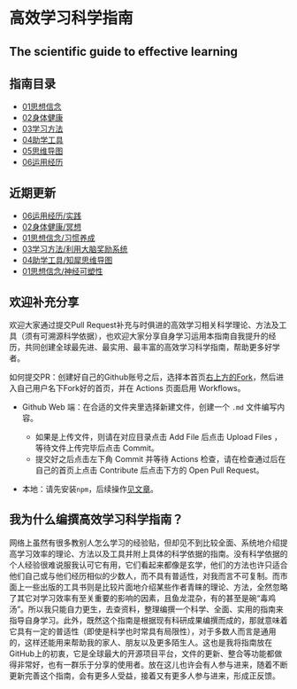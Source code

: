 # 高效学习科学指南

## The scientific guide to effective learning

## 指南目录

- [01思想信念](01思想信念.md)
- [02身体健康](02身体健康.md)
- [03学习方法](03学习方法.md)
- [04助学工具](04助学工具)
- [05思维导图](高效学习科学指南.png)
- [06运用经历](06运用经历)

## 近期更新

- [06运用经历/实践](06运用经历/实践.md)
- [02身体健康/冥想](https://github.com/CALMCRAZY/The-scientific-guide-to-effective-learning/blob/main/02%E8%BA%AB%E4%BD%93%E5%81%A5%E5%BA%B7.md#%E5%86%A5%E6%83%B3)
- [01思想信念/习惯养成](https://github.com/CALMCRAZY/The-scientific-guide-to-effective-learning/blob/main/01%E6%80%9D%E6%83%B3%E4%BF%A1%E5%BF%B5.md#%E4%B9%A0%E6%83%AF%E5%85%BB%E6%88%90)
- [03学习方法/利用大脑奖励系统](https://www.bilibili.com/video/BV1j34y1m7kk?spm_id_from=333.337.search-card.all.click&vd_source=4e555e6f43c6994fb0246eacaca5f544)
- [04助学工具/知犀思维导图](04助学工具/知犀思维导图.md)
- [01思想信念/神经可塑性](https://github.com/CALMCRAZY/The-scientific-guide-to-effective-learning/blob/main/01%E6%80%9D%E6%83%B3%E4%BF%A1%E5%BF%B5.md#%E7%A5%9E%E7%BB%8F%E5%8F%AF%E5%A1%91%E6%80%A7)

## 欢迎补充分享

欢迎大家通过提交Pull Request补充与时俱进的高效学习相关科学理论、方法及工具（须有可溯源科学依据），也欢迎大家分享自身学习运用本指南自我提升的经历，共同创建全球最先进、最实用、最丰富的高效学习科学指南，帮助更多好学者。

如何提交PR：创建好自己的Github账号之后，选择本首页[右上方的Fork](https://github.com/CALMCRAZY/The-scientific-guide-to-effective-learning/fork)，然后进入自己用户名下Fork好的首页，并在 Actions 页面启用 Workflows。

- Github Web 端：在合适的文件夹里选择新建文件，创建一个 `.md` 文件编写内容。
  - 如果是上传文件，则请在对应目录点击 Add File 后点击 Upload Files ，等待文件上传完毕后点击 Commit。
  - 提交好之后点击左下角 Commit 并等待 Actions 检查，请在检查通过后在自己的首页上点击 Contribute 后点击下方的 Open Pull Request。

- 本地：请先安装`npm`，后续操作[见文章](https://chinese.freecodecamp.org/news/how-to-make-your-first-pull-request-on-github/)。

## 我为什么编撰高效学习科学指南？

网络上虽然有很多教别人怎么学习的经验贴，但却见不到比较全面、系统地介绍提高学习效率的理论、方法以及工具并附上具体的科学依据的指南。没有科学依据的个人经验很难说服我认可它有用，它们看起来都像是玄学，他们的方法也许只适合他们自己或与他们经历相似的少数人，而不具有普适性，对我而言不可复制。而市面上一些出版的工具书则是比较片面地介绍某些作者青睐的理论、方法，全然忽略了其它对学习效率有至关重要的影响的因素，且鱼龙混杂，有的甚至是碗“毒鸡汤”。所以我只能自力更生，去查资料，整理编撰一个科学、全面、实用的指南来指导自身学习。此外，既然这个指南是根据现有科研成果编撰而成的，那就意味着它具有一定的普适性（即使是科学也时常具有局限性），对于多数人而言是通用的，这样还能用来帮助我的家人、朋友以及更多陌生人。这也是我将指南放在GitHub上的初衷，它是全球最大的开源项目平台，文件的更新、整合等功能都做得非常好，也有一群乐于分享的使用者。放在这儿也许会有人参与进来，随着不断更新完善这个指南，会有更多人受益，接着又有更多人参与进来，形成正反馈。
